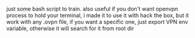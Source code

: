 just some bash script to train.
also useful if you don't want openvpn process to hold your terminal, i made it to use it with hack the box, but it work with any .ovpn file, if you want a specific one, just export VPN env variable, otherwise it will search for it from root dir